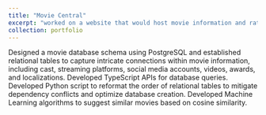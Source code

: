 ```yaml
---
title: "Movie Central"
excerpt: "worked on a website that would host movie information and ratings <br/><img src='/images/movie.png'>"
collection: portfolio
---
```


Designed a movie database schema using PostgreSQL and established relational tables to capture intricate connections within movie information, including cast, streaming platforms, social media accounts, videos, awards, and localizations. Developed TypeScript APIs for database queries. Developed Python script to reformat the order of relational tables to mitigate dependency conflicts and optimize database creation. Developed Machine Learning algorithms to suggest similar movies based on cosine similarity.